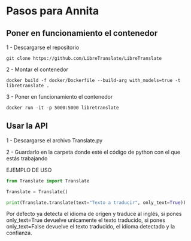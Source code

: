 # Pasos para Annita

## Poner en funcionamiento el contenedor

1 - Descargarse el repositorio
```
git clone https://github.com/LibreTranslate/LibreTranslate
```
2 - Montar el contenedor
```
docker build -f docker/Dockerfile --build-arg with_models=true -t libretranslate .
```
3 - Poner en funcionamiento el contenedor
```
docker run -it -p 5000:5000 libretranslate
```
## Usar la API

1 - Descargarse el archivo Translate.py

2 - Guardarlo en la carpeta donde esté el código de python con el que estás trabajando

EJEMPLO DE USO
```python
from Translate import Translate

Translate = Translate()

print(Translate.translate(text="Texto a traducir", only_text=True))
```

Por defecto ya detecta el idioma de origen y traduce al inglés, si pones only_text=True devuelve unicamente el texto traducido, si pones only_text=False devuelve el texto traducido, el idioma detectado y la confianza.




